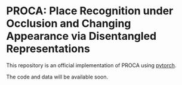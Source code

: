 # PROCA: Place Recognition under Occlusion and Changing Appearance via Disentangled Representations 

This repository is an official implementation of PROCA using [pytorch](https://pytorch.org/). 

The code and data will be available soon.
